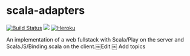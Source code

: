 # scala-adapters
[![Build Status](https://travis-ci.org/pme123/scala-adapters.svg?branch=master)](https://travis-ci.org/pme123/scala-adapters)
[![](https://jitpack.io/v/pme123/scala-adapters.svg)](https://jitpack.io/#pme123/scala-adapters)
[![Heroku](http://heroku-badge.herokuapp.com/?app=scala-adapters&style=flat&svg=1&root=index.html)](https://tranquil-reef-73468.herokuapp.com/adapters)

An implementation of a web fullstack with Scala/Play on the server and ScalaJS/Binding.scala on the client.￼Edit ￼ Add topics
